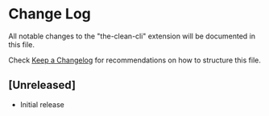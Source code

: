 # Change Log

All notable changes to the "the-clean-cli" extension will be documented in this file.

Check [Keep a Changelog](http://keepachangelog.com/) for recommendations on how to structure this file.

## [Unreleased]

- Initial release
